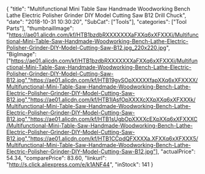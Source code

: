 {
	"title": "Multifunctional Mini Table Saw Handmade Woodworking Bench Lathe Electric Polisher Grinder DIY Model Cutting Saw B12 Drill Chuck",
	"date": "2018-10-31 10:30:20",
	"SubCat": ["Tools"],
	"categories": ["Tool Parts"],
	"thumbnailImage": "https://ae01.alicdn.com/kf/HTB1bzdbRXXXXXXXaFXXq6xXFXXXi/Multifunctional-Mini-Table-Saw-Handmade-Woodworking-Bench-Lathe-Electric-Polisher-Grinder-DIY-Model-Cutting-Saw-B12.jpg_220x220.jpg",
	"BigImage": ["https://ae01.alicdn.com/kf/HTB1bzdbRXXXXXXXaFXXq6xXFXXXi/Multifunctional-Mini-Table-Saw-Handmade-Woodworking-Bench-Lathe-Electric-Polisher-Grinder-DIY-Model-Cutting-Saw-B12.jpg","https://ae01.alicdn.com/kf/HTB19gvSOpXXXXXfapXXq6xXFXXXX/Multifunctional-Mini-Table-Saw-Handmade-Woodworking-Bench-Lathe-Electric-Polisher-Grinder-DIY-Model-Cutting-Saw-B12.jpg","https://ae01.alicdn.com/kf/HTB1IAsfOpXXXXcXXpXXq6xXFXXXk/Multifunctional-Mini-Table-Saw-Handmade-Woodworking-Bench-Lathe-Electric-Polisher-Grinder-DIY-Model-Cutting-Saw-B12.jpg","https://ae01.alicdn.com/kf/HTB1sUgbOpXXXXcEXpXXq6xXFXXXC/Multifunctional-Mini-Table-Saw-Handmade-Woodworking-Bench-Lathe-Electric-Polisher-Grinder-DIY-Model-Cutting-Saw-B12.jpg","https://ae01.alicdn.com/kf/HTB1CCpdQFXXXXa.XFXXq6xXFXXX5/Multifunctional-Mini-Table-Saw-Handmade-Woodworking-Bench-Lathe-Electric-Polisher-Grinder-DIY-Model-Cutting-Saw-B12.jpg"],
	"actualPrice": 54.34,
	"comparePrice": 83.60,
	"linkurl": "http://s.click.aliexpress.com/e/k1ANF44",
	"inStock": 141
}
